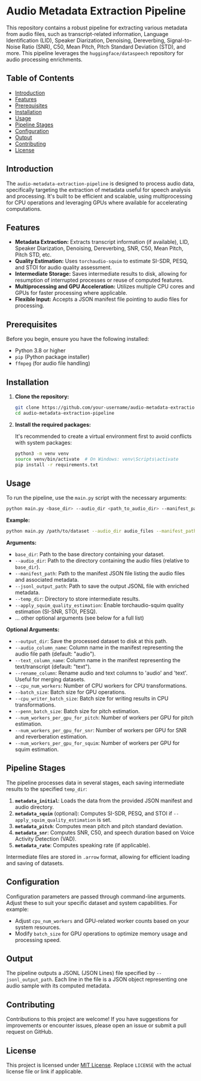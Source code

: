 # Audio Metadata Extraction Pipeline

This repository contains a robust pipeline for extracting various metadata from audio files, such as transcript-related information, Language Identification (LID), Speaker Diarization, Denoising, Dereverbing, Signal-to-Noise Ratio (SNR), C50, Mean Pitch, Pitch Standard Deviation (STD), and more. This pipeline leverages the `huggingface/dataspeech` repository for audio processing enrichments.

## Table of Contents

- [Introduction](#introduction)
- [Features](#features)
- [Prerequisites](#prerequisites)
- [Installation](#installation)
- [Usage](#usage)
- [Pipeline Stages](#pipeline-stages)
- [Configuration](#configuration)
- [Output](#output)
- [Contributing](#contributing)
- [License](#license)

## Introduction

The `audio-metadata-extraction-pipeline` is designed to process audio data, specifically targeting the extraction of metadata useful for speech analysis and processing. It's built to be efficient and scalable, using multiprocessing for CPU operations and leveraging GPUs where available for accelerating computations.

## Features

- **Metadata Extraction:** Extracts transcript information (if available), LID, Speaker Diarization, Denoising, Dereverbing, SNR, C50, Mean Pitch, Pitch STD, etc.
- **Quality Estimation:** Uses `torchaudio-squim` to estimate SI-SDR, PESQ, and STOI for audio quality assessment.
- **Intermediate Storage:** Saves intermediate results to disk, allowing for resumption of interrupted processes or reuse of computed features.
- **Multiprocessing and GPU Acceleration:** Utilizes multiple CPU cores and GPUs for faster processing where applicable.
- **Flexible Input:** Accepts a JSON manifest file pointing to audio files for processing.

## Prerequisites

Before you begin, ensure you have the following installed:

- Python 3.8 or higher
- `pip` (Python package installer)
- `ffmpeg` (for audio file handling)

## Installation

1. **Clone the repository:**

   ```bash
   git clone https://github.com/your-username/audio-metadata-extraction-pipeline.git
   cd audio-metadata-extraction-pipeline
   ```

2. **Install the required packages:**

   It's recommended to create a virtual environment first to avoid conflicts with system packages:

   ```bash
   python3 -m venv venv
   source venv/bin/activate  # On Windows: venv\Scripts\activate
   pip install -r requirements.txt 
   ```
   
## Usage

To run the pipeline, use the `main.py` script with the necessary arguments:

```bash
python main.py <base_dir> --audio_dir <path_to_audio_dir> --manifest_path <path_to_manifest_json> --jsonl_output_path <output_jsonl_file> --temp_dir <temp_directory> [other options]
```

**Example:**

```bash
python main.py /path/to/dataset --audio_dir audio_files --manifest_path metadata/metadata.json --jsonl_output_path output.jsonl --temp_dir temp --apply_squim_quality_estimation
```

**Arguments:**

- `base_dir`: Path to the base directory containing your dataset.
- `--audio_dir`: Path to the directory containing the audio files (relative to `base_dir`).
- `--manifest_path`: Path to the manifest JSON file listing the audio files and associated metadata.
- `--jsonl_output_path`: Path to save the output JSONL file with enriched metadata.
- `--temp_dir`: Directory to store intermediate results.
- `--apply_squim_quality_estimation`: Enable torchaudio-squim quality estimation (SI-SNR, STOI, PESQ).
- ... other optional arguments (see below for a full list)

**Optional Arguments:**

- `--output_dir`: Save the processed dataset to disk at this path.
- `--audio_column_name`: Column name in the manifest representing the audio file path (default: "audio").
- `--text_column_name`: Column name in the manifest representing the text/transcript (default: "text").
- `--rename_column`: Rename audio and text columns to 'audio' and 'text'. Useful for merging datasets.
- `--cpu_num_workers`: Number of CPU workers for CPU transformations.
- `--batch_size`: Batch size for GPU operations.
- `--cpu_writer_batch_size`: Batch size for writing results in CPU transformations.
- `--penn_batch_size`: Batch size for pitch estimation.
- `--num_workers_per_gpu_for_pitch`: Number of workers per GPU for pitch estimation.
- `--num_workers_per_gpu_for_snr`: Number of workers per GPU for SNR and reverberation estimation.
- `--num_workers_per_gpu_for_squim`: Number of workers per GPU for squim estimation.

## Pipeline Stages

The pipeline processes data in several stages, each saving intermediate results to the specified `temp_dir`:

1. **`metadata_initial`**: Loads the data from the provided JSON manifest and audio directory.
2. **`metadata_squim`** (optional): Computes SI-SDR, PESQ, and STOI if `--apply_squim_quality_estimation` is set.
3. **`metadata_pitch`**: Computes mean pitch and pitch standard deviation.
4. **`metadata_snr`**: Computes SNR, C50, and speech duration based on Voice Activity Detection (VAD).
5. **`metadata_rate`**: Computes speaking rate (if applicable).

Intermediate files are stored in `.arrow` format, allowing for efficient loading and saving of datasets.

## Configuration

Configuration parameters are passed through command-line arguments. Adjust these to suit your specific dataset and system capabilities. For example:

- Adjust `cpu_num_workers` and GPU-related worker counts based on your system resources.
- Modify `batch_size` for GPU operations to optimize memory usage and processing speed.

## Output

The pipeline outputs a JSONL (JSON Lines) file specified by `--jsonl_output_path`. Each line in the file is a JSON object representing one audio sample with its computed metadata.

## Contributing

Contributions to this project are welcome! If you have suggestions for improvements or encounter issues, please open an issue or submit a pull request on GitHub.

## License

This project is licensed under [MIT License](LICENSE). Replace `LICENSE` with the actual license file or link if applicable.